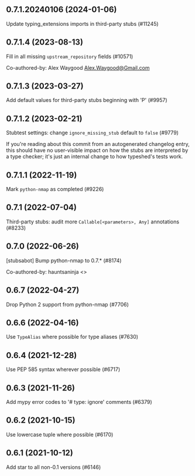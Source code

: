 ## 0.7.1.20240106 (2024-01-06)

Update typing_extensions imports in third-party stubs (#11245)

## 0.7.1.4 (2023-08-13)

Fill in all missing `upstream_repository` fields (#10571)

Co-authored-by: Alex Waygood <Alex.Waygood@Gmail.com>

## 0.7.1.3 (2023-03-27)

Add default values for third-party stubs beginning with 'P' (#9957)

## 0.7.1.2 (2023-02-21)

Stubtest settings: change `ignore_missing_stub` default to `false` (#9779)

If you're reading about this commit from an autogenerated changelog entry, this should have no user-visible impact on how the stubs are interpreted by a type checker; it's just an internal change to how typeshed's tests work.

## 0.7.1.1 (2022-11-19)

Mark `python-nmap` as completed (#9226)

## 0.7.1 (2022-07-04)

Third-party stubs: audit more `Callable[<parameters>, Any]` annotations (#8233)

## 0.7.0 (2022-06-26)

[stubsabot] Bump python-nmap to 0.7.* (#8174)

Co-authored-by: hauntsaninja <>

## 0.6.7 (2022-04-27)

Drop Python 2 support from python-nmap (#7706)

## 0.6.6 (2022-04-16)

Use `TypeAlias` where possible for type aliases (#7630)

## 0.6.4 (2021-12-28)

Use PEP 585 syntax wherever possible (#6717)

## 0.6.3 (2021-11-26)

Add mypy error codes to '# type: ignore' comments (#6379)

## 0.6.2 (2021-10-15)

Use lowercase tuple where possible (#6170)

## 0.6.1 (2021-10-12)

Add star to all non-0.1 versions (#6146)

